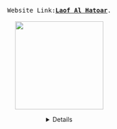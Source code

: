 

  <p align="center">
  <br>
  <samp>
    Website Link:<b><a rel="nofollow noopener noreferrer" target="_blank" href="https://ltdreamorgil.wordpress.com/">Laof Al Hatoar</a></b>.
  </samp>
  <br>
  <br>
   <img src="https://media2.giphy.com/media/ZgTR3UQ9XAWDvqy9jv/giphy.gif?cid=ecf05e47r7piiyjngqgxi758s948orkri5uda7b3zjd6pzww&rid=giphy.gif&ct=g" width="200"/>
  </p>
  
  <details align="center">

 
  Building a website for the association using WordPress platform.
  Participante: 
  
| name  |git username  | role |
| :------------:|:---------------:| :-----:|
| Idan Kelman      | idankelman | designer |
| Elad David      | eladdavid5        |   project manager  |
|  Ofek Zada | ofekzada        |    programmer |
| Inbar Shmaya | inbarshmaya        |    programmer |
  
  </details>
